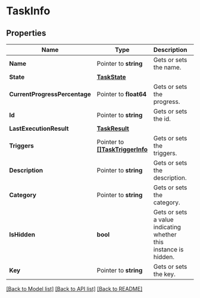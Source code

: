 # TaskInfo

## Properties

Name | Type | Description | Notes
------------ | ------------- | ------------- | -------------
**Name** | Pointer to **string** | Gets or sets the name. | [optional] 
**State** | [**TaskState**](TaskState.md) |  | [optional] 
**CurrentProgressPercentage** | Pointer to **float64** | Gets or sets the progress. | [optional] 
**Id** | Pointer to **string** | Gets or sets the id. | [optional] 
**LastExecutionResult** | [**TaskResult**](TaskResult.md) |  | [optional] 
**Triggers** | Pointer to [**[]TaskTriggerInfo**](TaskTriggerInfo.md) | Gets or sets the triggers. | [optional] 
**Description** | Pointer to **string** | Gets or sets the description. | [optional] 
**Category** | Pointer to **string** | Gets or sets the category. | [optional] 
**IsHidden** | **bool** | Gets or sets a value indicating whether this instance is hidden. | [optional] 
**Key** | Pointer to **string** | Gets or sets the key. | [optional] 

[[Back to Model list]](../README.md#documentation-for-models) [[Back to API list]](../README.md#documentation-for-api-endpoints) [[Back to README]](../README.md)


